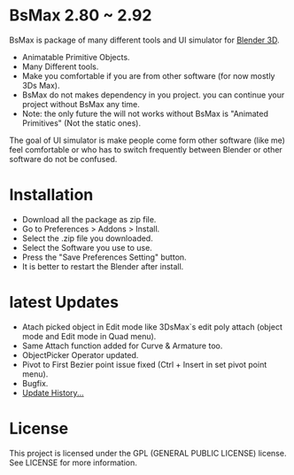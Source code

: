 
# BsMax 2.80 ~ 2.92

BsMax is package of many different tools and UI simulator for [Blender 3D](https://www.blender.org/).

* Animatable Primitive Objects.
* Many Different tools.
* Make you comfortable if you are from other software (for now mostly 3Ds Max).
* BsMax do not makes dependency in you project. you can continue your project without BsMax any time.
* Note: the only future the will not works without BsMax is "Animated Primitives" (Not the static ones).

The goal of UI simulator is make people come form other software (like me) feel comfortable or who has to switch frequently between Blender or other software do not be confused.

# Installation

* Download all the package as zip file.
* Go to Preferences > Addons > Install.
* Select the .zip file you downloaded.
* Select the Software you use to use.
* Press the "Save Preferences Setting" button.
* It is better to restart the Blender after install.

# latest Updates

* Atach picked object in Edit mode like 3DsMax`s edit poly attach (object mode and Edit mode in Quad menu).
* Same Attach function added for Curve & Armature too.
* ObjectPicker Operator updated.
* Pivot to First Bezier point issue fixed (Ctrl + Insert in set pivot point menu).
* Bugfix.
* [Update History...](https://github.com/NevilArt/BsMax_2_80/blob/master/HISTORY.TXT)

# License

This project is licensed under the GPL (GENERAL PUBLIC LICENSE) license. See LICENSE for more information.
